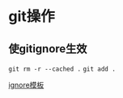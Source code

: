 git操作
=======

使gitignore生效
-------

`git rm -r --cached .`
`git add .`

[ignore模板](https://github.com/github/gitignore)


